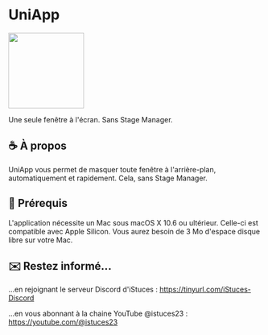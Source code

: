 # UniApp
<img width="150" src="https://zupimages.net/up/23/22/xptj.png" alt="" /></a>

Une seule fenêtre à l'écran. Sans Stage Manager.

## ☕️ À propos
UniApp vous permet de masquer toute fenêtre à l'arrière-plan, automatiquement et rapidement. Cela, sans Stage Manager.

## 🚀 Prérequis
L'application nécessite un Mac sous macOS X 10.6 ou ultérieur. Celle-ci est compatible avec Apple Silicon.
Vous aurez besoin de 3 Mo d'espace disque libre sur votre Mac.

## ✉️ Restez informé...
...en rejoignant le serveur Discord d'iStuces : https://tinyurl.com/iStuces-Discord

...en vous abonnant à la chaine YouTube @istuces23 : https://youtube.com/@istuces23
